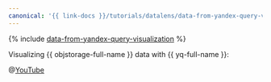 ```yaml
---
canonical: '{{ link-docs }}/tutorials/datalens/data-from-yandex-query-visualization'
---
```


{% include [data-from-yandex-query-visualization](../../_tutorials/datalens/data-from-yandex-query-visualization.md) %}

Visualizing {{ objstorage-full-name }} data with {{ yq-full-name }}:

@[YouTube](https://youtu.be/17cAGgG2YFU?si=59et36ostZENyU7t)
